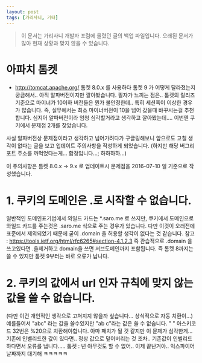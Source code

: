 ```yaml
---
layout: post
tags: [가리사니, 기타]
---
```


> 이 문서는 가리사니 개발자 포럼에 올렸던 글의 백업 파일입니다.
오래된 문서가 많아 현재 상황과 맞지 않을 수 있습니다.


# 아파치 톰켓
- http://tomcat.apache.org/
톰켓 8.0.x 를 사용하다 톰켓 9 가 어떻게 달라졌는지 궁금해서..
아직 알파버전이지만 깔아봤습니다.
필자가 느끼는 점은.. 톰켓의 릴리즈 기준으로 마이너가 10이하 버전들은 뭔가 불안정한데.. 특히 세션쪽이 이상한 경우가 많습니다.
즉, 실무에서는 최소 마이너버전이 10을 넘어 갔을때 바꾸시는걸 추천합니다.
심지어 알파버전이라 엄청 심각할거라고 생각하고 깔아봤는데....
이번엔 쿠키에서 문제점 2개를 찾았습니다.

사실 알파버전상 문제점이라고 생각하고 넘어가려다가 구글링해보니 앞으로도 고칠 생각이 없다는 글을 보고 업데이트 주의사항을 작성하게 되었습니다.
(하지만 해당 버그리포트 주소를 까먹었다는게... 함정입니다...; 하하하하...)


이 주의사항은 톰켓 8.0.x -> 9.x 로 업데이트시 문제점을 2016-07-10 일 기준으로 작성했습니다.


# 1. 쿠키의 도메인은 .로 시작할 수 없습니다.
일반적인 도메인표기법에서 와일드 카드는 *.saro.me 로 쓰지만, 쿠키에서 도메인으로 와일드 카드를 주는것은 .saro.me 식으로 주는 경우가 있습니다.
다만 이것이 오래전에 표준에서 제외되었기 때문에 굳이 .domain 을 허용할 생각이 없다는 것 같습니다.
참고 : https://tools.ietf.org/html/rfc6265#section-4.1.2.3
즉 관습적으로 .domain 을 쓰고있다면 .을제거하고 domain을 쓰면 서브도메인까지 포함됩니다.
즉 톰켓 8까지는 쓸 수 있지만 톰켓 9부터는 바로 오류가 납니다.


# 2. 쿠키의 값에서 url 인자 규칙에 맞지 않는 값을 쓸 수 없습니다.
(다만 이건 개인적인 생각으로 고쳐지지 않을까 싶습니다... 상식적으로 자동 치환이...)
예를들어서 "abc" 라는 값을 쓸수있지만 "ab c"라는 값은 쓸 수 없습니다. " " 아스키코드 32번은 %20으로 치환해야합니다.
아마 패치가 될 것 같지만 이 문제가 심각한게... 기존에 인벨리드한 값이 있다면.. 정상 값으로 덮어버리는 것 조차.. 기존값이 인벨리드하다면서 오류를 냅니다.....
톰켓 : 넌 아무것도 할 수 없어.. 이제 끝난거야.. 익스파이어 날짜까지 대기해 ㅋㅋㅋㅋㅋ